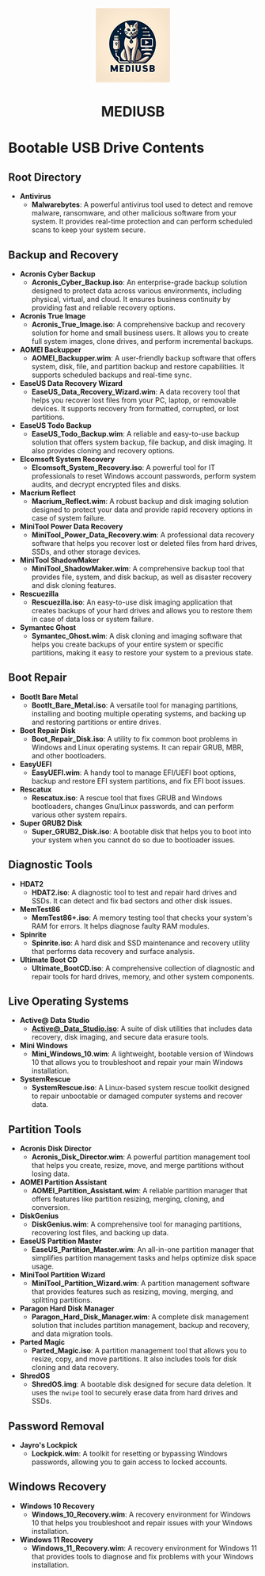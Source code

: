 <div align="center">
	<img src="https://github.com/rhshourav/mediUSB/blob/main/Info.igone.files/img/Logos/logo150x150.png">
</div>
<h1 align="center">MEDIUSB</h1> 

# Bootable USB Drive Contents

## Root Directory
- **Antivirus**
  - **Malwarebytes**: A powerful antivirus tool used to detect and remove malware, ransomware, and other malicious software from your system. It provides real-time protection and can perform scheduled scans to keep your system secure.

## Backup and Recovery
- **Acronis Cyber Backup**
  - **Acronis_Cyber_Backup.iso**: An enterprise-grade backup solution designed to protect data across various environments, including physical, virtual, and cloud. It ensures business continuity by providing fast and reliable recovery options.
- **Acronis True Image**
  - **Acronis_True_Image.iso**: A comprehensive backup and recovery solution for home and small business users. It allows you to create full system images, clone drives, and perform incremental backups.
- **AOMEI Backupper**
  - **AOMEI_Backupper.wim**: A user-friendly backup software that offers system, disk, file, and partition backup and restore capabilities. It supports scheduled backups and real-time sync.
- **EaseUS Data Recovery Wizard**
  - **EaseUS_Data_Recovery_Wizard.wim**: A data recovery tool that helps you recover lost files from your PC, laptop, or removable devices. It supports recovery from formatted, corrupted, or lost partitions.
- **EaseUS Todo Backup**
  - **EaseUS_Todo_Backup.wim**: A reliable and easy-to-use backup solution that offers system backup, file backup, and disk imaging. It also provides cloning and recovery options.
- **Elcomsoft System Recovery**
  - **Elcomsoft_System_Recovery.iso**: A powerful tool for IT professionals to reset Windows account passwords, perform system audits, and decrypt encrypted files and disks.
- **Macrium Reflect**
  - **Macrium_Reflect.wim**: A robust backup and disk imaging solution designed to protect your data and provide rapid recovery options in case of system failure.
- **MiniTool Power Data Recovery**
  - **MiniTool_Power_Data_Recovery.wim**: A professional data recovery software that helps you recover lost or deleted files from hard drives, SSDs, and other storage devices.
- **MiniTool ShadowMaker**
  - **MiniTool_ShadowMaker.wim**: A comprehensive backup tool that provides file, system, and disk backup, as well as disaster recovery and disk cloning features.
- **Rescuezilla**
  - **Rescuezilla.iso**: An easy-to-use disk imaging application that creates backups of your hard drives and allows you to restore them in case of data loss or system failure.
- **Symantec Ghost**
  - **Symantec_Ghost.wim**: A disk cloning and imaging software that helps you create backups of your entire system or specific partitions, making it easy to restore your system to a previous state.

## Boot Repair
- **BootIt Bare Metal**
  - **BootIt_Bare_Metal.iso**: A versatile tool for managing partitions, installing and booting multiple operating systems, and backing up and restoring partitions or entire drives.
- **Boot Repair Disk**
  - **Boot_Repair_Disk.iso**: A utility to fix common boot problems in Windows and Linux operating systems. It can repair GRUB, MBR, and other bootloaders.
- **EasyUEFI**
  - **EasyUEFI.wim**: A handy tool to manage EFI/UEFI boot options, backup and restore EFI system partitions, and fix EFI boot issues.
- **Rescatux**
  - **Rescatux.iso**: A rescue tool that fixes GRUB and Windows bootloaders, changes Gnu/Linux passwords, and can perform various other system repairs.
- **Super GRUB2 Disk**
  - **Super_GRUB2_Disk.iso**: A bootable disk that helps you to boot into your system when you cannot do so due to bootloader issues.

## Diagnostic Tools
- **HDAT2**
  - **HDAT2.iso**: A diagnostic tool to test and repair hard drives and SSDs. It can detect and fix bad sectors and other disk issues.
- **MemTest86**
  - **MemTest86+.iso**: A memory testing tool that checks your system's RAM for errors. It helps diagnose faulty RAM modules.
- **Spinrite**
  - **Spinrite.iso**: A hard disk and SSD maintenance and recovery utility that performs data recovery and surface analysis.
- **Ultimate Boot CD**
  - **Ultimate_BootCD.iso**: A comprehensive collection of diagnostic and repair tools for hard drives, memory, and other system components.

## Live Operating Systems
- **Active@ Data Studio**
  - **Active@_Data_Studio.iso**: A suite of disk utilities that includes data recovery, disk imaging, and secure data erasure tools.
- **Mini Windows**
  - **Mini_Windows_10.wim**: A lightweight, bootable version of Windows 10 that allows you to troubleshoot and repair your main Windows installation.
- **SystemRescue**
  - **SystemRescue.iso**: A Linux-based system rescue toolkit designed to repair unbootable or damaged computer systems and recover data.

## Partition Tools
- **Acronis Disk Director**
  - **Acronis_Disk_Director.wim**: A powerful partition management tool that helps you create, resize, move, and merge partitions without losing data.
- **AOMEI Partition Assistant**
  - **AOMEI_Partition_Assistant.wim**: A reliable partition manager that offers features like partition resizing, merging, cloning, and conversion.
- **DiskGenius**
  - **DiskGenius.wim**: A comprehensive tool for managing partitions, recovering lost files, and backing up data.
- **EaseUS Partition Master**
  - **EaseUS_Partition_Master.wim**: An all-in-one partition manager that simplifies partition management tasks and helps optimize disk space usage.
- **MiniTool Partition Wizard**
  - **MiniTool_Partition_Wizard.wim**: A partition management software that provides features such as resizing, moving, merging, and splitting partitions.
- **Paragon Hard Disk Manager**
  - **Paragon_Hard_Disk_Manager.wim**: A complete disk management solution that includes partition management, backup and recovery, and data migration tools.
- **Parted Magic**
  - **Parted_Magic.iso**: A partition management tool that allows you to resize, copy, and move partitions. It also includes tools for disk cloning and data recovery.
- **ShredOS**
  - **ShredOS.img**: A bootable disk designed for secure data deletion. It uses the `nwipe` tool to securely erase data from hard drives and SSDs.

## Password Removal
- **Jayro's Lockpick**
  - **Lockpick.wim**: A toolkit for resetting or bypassing Windows passwords, allowing you to gain access to locked accounts.

## Windows Recovery
- **Windows 10 Recovery**
  - **Windows_10_Recovery.wim**: A recovery environment for Windows 10 that helps you troubleshoot and repair issues with your Windows installation.
- **Windows 11 Recovery**
  - **Windows_11_Recovery.wim**: A recovery environment for Windows 11 that provides tools to diagnose and fix problems with your Windows installation.

